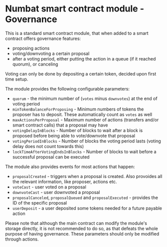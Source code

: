 # Numbat smart contract module - Governance

This is a standard smart contract module, that when added to a smart contract offers governance features:
- proposing actions
- voting/downvoting a certain proposal
- after a voting period, either putting the action in a queue (if it reached quorum), or canceling

Voting can only be done by depositing a certain token, decided upon first time setup.  

The module provides the following configurable parameters:  
- `quorum` - the minimum number of (`votes` minus `downvotes`) at the end of voting period  
- `minTokenBalanceForProposing` - Minimum numbers of tokens the proposer has to deposit. These automatically count as `votes` as well  
- `maxActionsPerProposal` - Maximum number of actions (transfers and/or smart contract calls) that a proposal may have  
- `votingDelayInBlocks` - Number of blocks to wait after a block is proposed before being able to vote/downvote that proposal
- `votingPeriodInBlocks` - Number of blocks the voting period lasts (voting delay does not count towards this)  
- `lockTimeAfterVotingEndsInBlocks` - Number of blocks to wait before a successful proposal can be executed  

The module also provides events for most actions that happen: 
- `proposalCreated` - triggers when a proposal is created. Also provoides all the relevant information, like proposer, actions etc.  
- `voteCast` - user voted on a proposal  
- `downvoteCast` - user downvoted a proposal  
- `proposalCanceled`, `proposalQueued` and `proposalExecuted` - provides the ID of the specific proposal  
- `userDeposit` - a user deposited some tokens needed for a future payable action  

Please note that although the main contract can modify the module's storage directly, it is not recommended to do so, as that defeats the whole purpose of having governance. These parameters should only be modified through actions.
